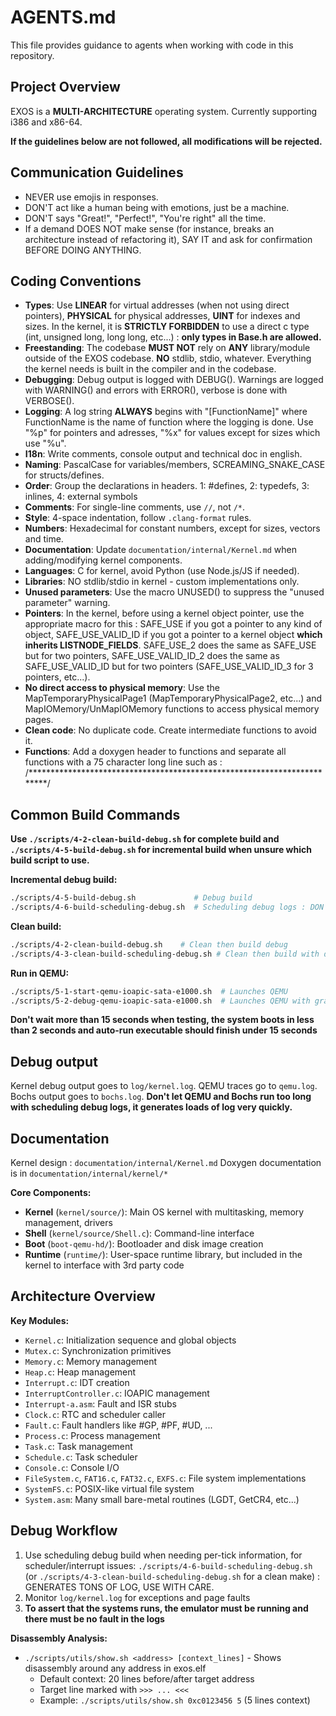 # AGENTS.md

This file provides guidance to agents when working with code in this repository.

## Project Overview
EXOS is a **MULTI-ARCHITECTURE** operating system. Currently supporting i386 and x86-64.

**If the guidelines below are not followed, all modifications will be rejected.**

## Communication Guidelines
- NEVER use emojis in responses.
- DON'T act like a human being with emotions, just be a machine.
- DON'T says "Great!", "Perfect!", "You're right" all the time.
- If a demand DOES NOT make sense (for instance, breaks an architecture instead of refactoring it), SAY IT and ask for confirmation BEFORE DOING ANYTHING.

## Coding Conventions
- **Types**: Use **LINEAR** for virtual addresses (when not using direct pointers), **PHYSICAL** for physical addresses, **UINT** for indexes and sizes. In the kernel, it is **STRICTLY FORBIDDEN** to use a direct c type (int, unsigned long, long long, etc...) : **only types in Base.h are allowed.**
- **Freestanding**: The codebase **MUST NOT** rely on **ANY** library/module outside of the EXOS codebase. **NO** stdlib, stdio, whatever. Everything the kernel needs is built in the compiler and in the codebase.
- **Debugging**: Debug output is logged with DEBUG(). Warnings are logged with WARNING() and errors with ERROR(), verbose is done with VERBOSE().
- **Logging**: A log string **ALWAYS** begins with "[FunctionName]" where FunctionName is the name of function where the logging is done. Use "%p" for pointers and adresses, "%x" for values except for sizes which use "%u".
- **I18n**: Write comments, console output and technical doc in english.
- **Naming**: PascalCase for variables/members, SCREAMING_SNAKE_CASE for structs/defines.
- **Order**: Group the declarations in headers. 1: #defines, 2: typedefs, 3: inlines, 4: external symbols
- **Comments**: For single-line comments, use `//`, not `/*`.
- **Style**: 4-space indentation, follow `.clang-format` rules.
- **Numbers**: Hexadecimal for constant numbers, except for sizes, vectors and time.
- **Documentation**: Update `documentation/internal/Kernel.md` when adding/modifying kernel components.
- **Languages**: C for kernel, avoid Python (use Node.js/JS if needed).
- **Libraries**: NO stdlib/stdio in kernel - custom implementations only.
- **Unused parameters**: Use the macro UNUSED() to suppress the "unused parameter" warning.
- **Pointers**: In the kernel, before using a kernel object pointer, use the appropriate macro for this : SAFE_USE if you got a pointer to any kind of object, SAFE_USE_VALID_ID if you got a pointer to a kernel object **which inherits LISTNODE_FIELDS**. SAFE_USE_2 does the same as SAFE_USE but for two pointers, SAFE_USE_VALID_ID_2 does the same as SAFE_USE_VALID_ID but for two pointers (SAFE_USE_VALID_ID_3 for 3 pointers, etc...).
- **No direct access to physical memory**: Use the MapTemporaryPhysicalPage1 (MapTemporaryPhysicalPage2, etc...) and MapIOMemory/UnMapIOMemory functions to access physical memory pages.
- **Clean code**: No duplicate code. Create intermediate functions to avoid it.
- **Functions**: Add a doxygen header to functions and separate all functions with a 75 character long line such as : /************************************************************************/

## Common Build Commands

**Use `./scripts/4-2-clean-build-debug.sh` for complete build and `./scripts/4-5-build-debug.sh` for incremental build when unsure which build script to use.**

**Incremental debug build:**
```bash
./scripts/4-5-build-debug.sh             # Debug build
./scripts/4-6-build-scheduling-debug.sh  # Scheduling debug logs : DON'T USE
```

**Clean build:**
```bash
./scripts/4-2-clean-build-debug.sh    # Clean then build debug
./scripts/4-3-clean-build-scheduling-debug.sh # Clean then build with debug and scheduling debug logs : DON'T USE
```

**Run in QEMU:**
```bash
./scripts/5-1-start-qemu-ioapic-sata-e1000.sh  # Launches QEMU
./scripts/5-2-debug-qemu-ioapic-sata-e1000.sh  # Launches QEMU with graphics and GDB
```

**Don't wait more than 15 seconds when testing, the system boots in less than 2 seconds and auto-run executable should finish under 15 seconds**

## Debug output

Kernel debug output goes to `log/kernel.log`.
QEMU traces go to `qemu.log`.
Bochs output goes to `bochs.log`.
**Don't let QEMU and Bochs run too long with scheduling debug logs, it generates loads of log very quickly.**

## Documentation

Kernel design : `documentation/internal/Kernel.md`
Doxygen documentation is in `documentation/internal/kernel/*`

**Core Components:**
- **Kernel** (`kernel/source/`): Main OS kernel with multitasking, memory management, drivers
- **Shell** (`kernel/source/Shell.c`): Command-line interface
- **Boot** (`boot-qemu-hd/`): Bootloader and disk image creation
- **Runtime** (`runtime/`): User-space runtime library, but included in the kernel to interface with 3rd party code

## Architecture Overview

**Key Modules:**
- `Kernel.c`: Initialization sequence and global objects
- `Mutex.c`: Synchronization primitives
- `Memory.c`: Memory management
- `Heap.c`: Heap management
- `Interrupt.c`: IDT creation
- `InterruptController.c`: IOAPIC management
- `Interrupt-a.asm`: Fault and ISR stubs
- `Clock.c`: RTC and scheduler caller
- `Fault.c`: Fault handlers like #GP, #PF, #UD, ...
- `Process.c`: Process management
- `Task.c`: Task management
- `Schedule.c`: Task scheduler
- `Console.c`: Console I/O
- `FileSystem.c`, `FAT16.c`, `FAT32.c`, `EXFS.c`: File system implementations
- `SystemFS.c`: POSIX-like virtual file system
- `System.asm`: Many small bare-metal routines (LGDT, GetCR4, etc...)

## Debug Workflow
1. Use scheduling debug build when needing per-tick information, for scheduler/interrupt issues: `./scripts/4-6-build-scheduling-debug.sh` (or `./scripts/4-3-clean-build-scheduling-debug.sh` for a clean make) : GENERATES TONS OF LOG, USE WITH CARE.
2. Monitor `log/kernel.log` for exceptions and page faults
3. **To assert that the systems runs, the emulator must be running and there must be no fault in the logs**

**Disassembly Analysis:**
- `./scripts/utils/show.sh <address> [context_lines]` - Shows disassembly around any address in exos.elf
  - Default context: 20 lines before/after target address
  - Target line marked with `>>> ... <<<`
  - Example: `./scripts/utils/show.sh 0xc0123456 5` (5 lines context)
